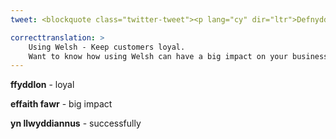 ```yaml
---
tweet: <blockquote class="twitter-tweet"><p lang="cy" dir="ltr">Defnyddio’r Gymraeg – Cadw cwsmeriaid ffyddlon<br><br>Am wybod sut gall defnyddio’r Gymraeg gael effaith fawr ar dy fusnes? Dyma gyfle i glywed hanes tri busnes sydd yn defnyddio’r Gymraeg yn llwyddiannus. <br><br>22/09/2020 – 7pm – Zoom<br><br>Cofrestra yma <a href="https://t.co/igwI1pHGDR">https://t.co/igwI1pHGDR</a> <a href="https://t.co/BGWUWh71Y5">pic.twitter.com/BGWUWh71Y5</a></p>&mdash; Helo Blod (@HeloBlod) <a href="https://twitter.com/HeloBlod/status/1305814443910197248?ref_src=twsrc%5Etfw">September 15, 2020</a></blockquote> <script async src="https://platform.twitter.com/widgets.js" charset="utf-8"></script>

correcttranslation: >
    Using Welsh - Keep customers loyal.
    Want to know how using Welsh can have a big impact on your business? This is an opportunity to hear the stories of three businesses who are using Welsh successfully.
---
```



**ffyddlon** - loyal

**effaith fawr** - big impact

**yn llwyddiannus** - successfully




